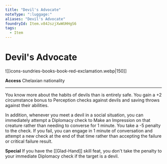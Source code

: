 ```yaml
---
title: "Devil's Advocate"
noteType: ":luggage:"
aliases: "Devil's Advocate"
foundryId: Item.v84JszjXwWUHHgS6
tags:
  - Item
---
```


# Devil's Advocate
![[icons-sundries-books-book-red-exclamation.webp|150]]

**Access** Chelaxian nationality

* * *

You know more about the habits of devils than is entirely safe. You gain a +2 circumstance bonus to Perception checks against devils and saving throws against their abilities.

In addition, whenever you meet a devil in a social situation, you can immediately attempt a Diplomacy check to Make an Impression on that creature rather than needing to converse for 1 minute. You take a -5 penalty to the check. If you fail, you can engage in 1 minute of conversation and attempt a new check at the end of that time rather than accepting the failure or critical failure result.

**Special** If you have the [[Glad-Hand]] skill feat, you don't take the penalty to your immediate Diplomacy check if the target is a devil.
